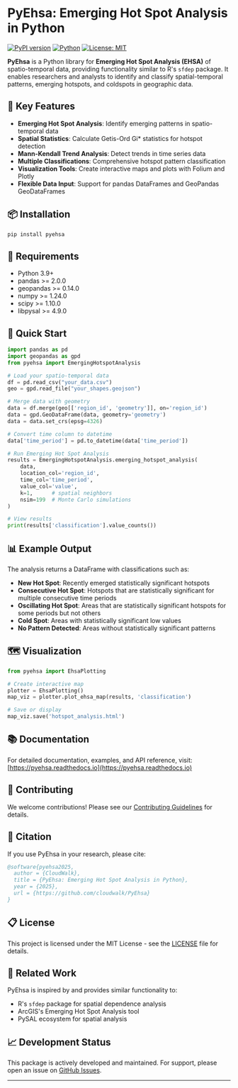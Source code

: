 # PyEhsa: Emerging Hot Spot Analysis in Python

[![PyPI version](https://badge.fury.io/py/pyehsa.svg)](https://badge.fury.io/py/pyehsa)
[![Python](https://img.shields.io/pypi/pyversions/pyehsa.svg)](https://pypi.org/project/pyehsa)
[![License: MIT](https://img.shields.io/badge/License-MIT-yellow.svg)](https://opensource.org/licenses/MIT)

**PyEhsa** is a Python library for **Emerging Hot Spot Analysis (EHSA)** of spatio-temporal data, providing functionality similar to R's `sfdep` package. It enables researchers and analysts to identify and classify spatial-temporal patterns, emerging hotspots, and coldspots in geographic data.

## 🚀 Key Features

- **Emerging Hot Spot Analysis**: Identify emerging patterns in spatio-temporal data
- **Spatial Statistics**: Calculate Getis-Ord Gi* statistics for hotspot detection  
- **Mann-Kendall Trend Analysis**: Detect trends in time series data
- **Multiple Classifications**: Comprehensive hotspot pattern classification
- **Visualization Tools**: Create interactive maps and plots with Folium and Plotly
- **Flexible Data Input**: Support for pandas DataFrames and GeoPandas GeoDataFrames

## 📦 Installation

```bash
pip install pyehsa
```

## 🔧 Requirements

- Python 3.9+
- pandas >= 2.0.0
- geopandas >= 0.14.0  
- numpy >= 1.24.0
- scipy >= 1.10.0
- libpysal >= 4.9.0

## 📖 Quick Start

```python
import pandas as pd
import geopandas as gpd
from pyehsa import EmergingHotspotAnalysis

# Load your spatio-temporal data
df = pd.read_csv("your_data.csv")  
geo = gpd.read_file("your_shapes.geojson")

# Merge data with geometry
data = df.merge(geo[['region_id', 'geometry']], on='region_id')
data = gpd.GeoDataFrame(data, geometry='geometry')
data = data.set_crs(epsg=4326)

# Convert time column to datetime
data['time_period'] = pd.to_datetime(data['time_period'])

# Run Emerging Hot Spot Analysis
results = EmergingHotspotAnalysis.emerging_hotspot_analysis(
    data, 
    location_col='region_id', 
    time_col='time_period', 
    value_col='value',
    k=1,      # spatial neighbors
    nsim=199  # Monte Carlo simulations
)

# View results
print(results['classification'].value_counts())
```

## 📊 Example Output

The analysis returns a DataFrame with classifications such as:
- **New Hot Spot**: Recently emerged statistically significant hotspots
- **Consecutive Hot Spot**: Hotspots that are statistically significant for multiple consecutive time periods  
- **Oscillating Hot Spot**: Areas that are statistically significant hotspots for some periods but not others
- **Cold Spot**: Areas with statistically significant low values
- **No Pattern Detected**: Areas without statistically significant patterns

## 🗺️ Visualization

```python
from pyehsa import EhsaPlotting

# Create interactive map
plotter = EhsaPlotting()
map_viz = plotter.plot_ehsa_map(results, 'classification')

# Save or display
map_viz.save('hotspot_analysis.html')
```

## 📚 Documentation

For detailed documentation, examples, and API reference, visit: [https://pyehsa.readthedocs.io](https://pyehsa.readthedocs.io)

## 🤝 Contributing

We welcome contributions! Please see our [Contributing Guidelines](CONTRIBUTING.md) for details.

## 📄 Citation

If you use PyEhsa in your research, please cite:

```bibtex
@software{pyehsa2025,
  author = {CloudWalk},
  title = {PyEhsa: Emerging Hot Spot Analysis in Python},
  year = {2025},
  url = {https://github.com/cloudwalk/PyEhsa}
}
```

## 📋 License

This project is licensed under the MIT License - see the [LICENSE](LICENSE) file for details.

## 🔬 Related Work

PyEhsa is inspired by and provides similar functionality to:
- R's `sfdep` package for spatial dependence analysis
- ArcGIS's Emerging Hot Spot Analysis tool
- PySAL ecosystem for spatial analysis

## 📈 Development Status

This package is actively developed and maintained. For support, please open an issue on [GitHub Issues](https://github.com/cloudwalk/PyEhsa/issues).

---
